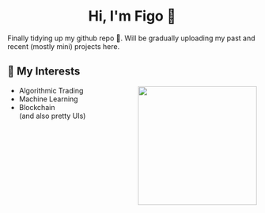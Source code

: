 <h1 align="center">Hi, I'm Figo 👋</h1>
Finally tidying up my github repo 😬. Will be gradually uploading my past and recent (mostly mini) projects here. 

## 👾 My Interests
<img align= "right" width= "240" src="https://media.giphy.com/media/zkMri4yiJ3Mdy/giphy.gif"/>

* Algorithmic Trading
* Machine Learning
* Blockchain 
<br/>(and also pretty UIs)


